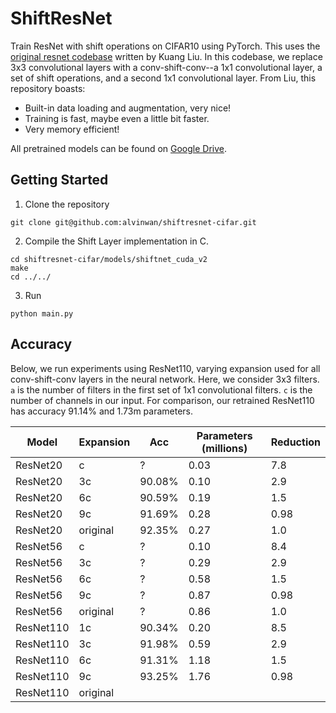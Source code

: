# ShiftResNet

Train ResNet with shift operations on CIFAR10 using PyTorch. This uses the [original resnet codebase](https://github.com/kuangliu/pytorch-cifar.git) written by Kuang Liu. In this codebase, we replace 3x3 convolutional layers with a conv-shift-conv--a 1x1 convolutional layer, a set of shift operations, and a second 1x1 convolutional layer. From Liu, this repository boasts:

- Built-in data loading and augmentation, very nice!
- Training is fast, maybe even a little bit faster.
- Very memory efficient!

All pretrained models can be found on [Google Drive](https://drive.google.com/drive/u/1/folders/1SNKb2vJ7laHo0o40n0-OOUjc0kL6b7Yw).

## Getting Started

1. Clone the repository

```
git clone git@github.com:alvinwan/shiftresnet-cifar.git
```

2. Compile the Shift Layer implementation in C.
```
cd shiftresnet-cifar/models/shiftnet_cuda_v2
make
cd ../../
```
3. Run
```
python main.py
```
## Accuracy

Below, we run experiments using ResNet110, varying expansion used for all conv-shift-conv layers in the neural network. Here, we consider 3x3 filters. `a` is the number of filters in the first set of 1x1 convolutional filters. `c` is the number of channels in our input. For comparison, our retrained ResNet110 has accuracy 91.14% and 1.73m parameters.

| Model | Expansion | Acc | Parameters (millions) | Reduction |
|-------|-----------|-----|-----------------------|-----------|
| ResNet20 | c | ? | 0.03 | 7.8 |
| ResNet20 | 3c | 90.08% | 0.10 | 2.9 |
| ResNet20 | 6c | 90.59% | 0.19 | 1.5 |
| ResNet20 | 9c | 91.69% | 0.28 | 0.98 |
| ResNet20 | original | 92.35% | 0.27 | 1.0 |
| ResNet56 | c | ? | 0.10 | 8.4 |
| ResNet56 | 3c | ? | 0.29 | 2.9 |
| ResNet56 | 6c | ? | 0.58 | 1.5 |
| ResNet56 | 9c | ? | 0.87 | 0.98 |
| ResNet56 | original | ? | 0.86 | 1.0 |
| ResNet110 | 1c | 90.34% | 0.20 | 8.5 |
| ResNet110 | 3c | 91.98% | 0.59 | 2.9 |
| ResNet110 | 6c | 91.31% | 1.18 | 1.5 |
| ResNet110 | 9c | 93.25% | 1.76 | 0.98 |
| ResNet110 | original | | |

<!--| ResNet110 | 2c | 91.84% | 0.40 | 4.4 |
| ResNet110 | 4c | 91.93% |  0.79 | 2.2 |
| ResNet110 | 5c | 91.77% |  0.98 | 1.8 |
| ResNet110 | 7c | 92.23% |  1.37 | 1.3 |-->
